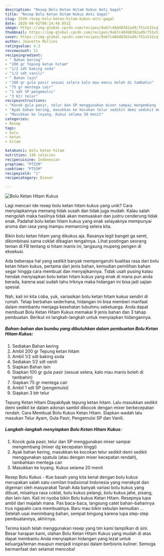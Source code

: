 ```yaml
---
description: "Resep Bolu Ketan Hitam Kukus Anti Gagal"
title: "Resep Bolu Ketan Hitam Kukus Anti Gagal"
slug: 2549-resep-bolu-ketan-hitam-kukus-anti-gagal
date: 2020-08-02T06:14:49.051Z
image: https://img-global.cpcdn.com/recipes/9a67c48dd8382ad9/751x532cq70/bolu-ketan-hitam-kukus-foto-resep-utama.jpg
thumbnail: https://img-global.cpcdn.com/recipes/9a67c48dd8382ad9/751x532cq70/bolu-ketan-hitam-kukus-foto-resep-utama.jpg
cover: https://img-global.cpcdn.com/recipes/9a67c48dd8382ad9/751x532cq70/bolu-ketan-hitam-kukus-foto-resep-utama.jpg
author: Jeanette Mullins
ratingvalue: 4.3
reviewcount: 11
recipeingredient:
- " Bahan kering"
- "200 gr Tepung ketan hitam"
- "1/2 sdt baking soda"
- "1/2 sdt vanili"
- " Bahan lain"
- "100 gr gula pasir sesuai selera kalo mau manis boleh di tambahin"
- "75 gr mentega cair"
- "1 sdt SP pengemulsi"
- "3 btr telur"
recipeinstructions:
- "Kocok gula pasir, telur dan SP menggunakan mixer sampai mengembang (mixer dg kecepatan tinggi)"
- "Ayak bahan kering, masukkan ke kocokan telur sedikit demi sedikit menggunakan spatula (atau dengan mixer kecepatan rendah), tambahkan mentega cair"
- "Masukkan ke loyang. Kukus selama 20 menit"
categories:
- Resep
tags:
- bolu
- ketan
- hitam

katakunci: bolu ketan hitam 
nutrition: 130 calories
recipecuisine: Indonesian
preptime: "PT35M"
cooktime: "PT55M"
recipeyield: "1"
recipecategory: Dinner

---
```



![Bolu Ketan Hitam Kukus](https://img-global.cpcdn.com/recipes/9a67c48dd8382ad9/751x532cq70/bolu-ketan-hitam-kukus-foto-resep-utama.jpg)

Lagi mencari ide resep bolu ketan hitam kukus yang unik? Cara menyiapkannya memang tidak susah dan tidak juga mudah. Kalau salah mengolah maka hasilnya tidak akan memuaskan dan justru cenderung tidak enak. Padahal bolu ketan hitam kukus yang enak selayaknya mempunyai aroma dan rasa yang mampu memancing selera kita.

Bikin bolu ketan hitam yang dikukus aja. Rasanya legit banget ga seret, dikombinasi sama coklat dibagian tengahnya. Lihat postingan seorang teman di FB tentang si hitam manis ini, langsung mupeng pengen di eksekusi.

Ada beberapa hal yang sedikit banyak mempengaruhi kualitas rasa dari bolu ketan hitam kukus, pertama dari jenis bahan, kemudian pemilihan bahan segar hingga cara membuat dan menyajikannya. Tidak usah pusing kalau hendak menyiapkan bolu ketan hitam kukus yang enak di mana pun anda berada, karena asal sudah tahu triknya maka hidangan ini bisa jadi sajian spesial.


Nah, kali ini kita coba, yuk, variasikan bolu ketan hitam kukus sendiri di rumah. Tetap berbahan sederhana, hidangan ini bisa memberi manfaat dalam membantu menjaga kesehatan tubuhmu sekeluarga. Anda dapat membuat Bolu Ketan Hitam Kukus memakai 9 jenis bahan dan 3 tahap pembuatan. Berikut ini langkah-langkah untuk menyiapkan hidangannya.

<!--inarticleads1-->

##### Bahan-bahan dan bumbu yang dibutuhkan dalam pembuatan Bolu Ketan Hitam Kukus:

1. Sediakan  Bahan kering
1. Ambil 200 gr Tepung ketan hitam
1. Ambil 1/2 sdt baking soda
1. Sediakan 1/2 sdt vanili
1. Siapkan  Bahan lain
1. Siapkan 100 gr gula pasir (sesuai selera, kalo mau manis boleh di tambahin)
1. Siapkan 75 gr mentega cair
1. Ambil 1 sdt SP (pengemulsi)
1. Siapkan 3 btr telur


Tepung Ketan Hitam DiayakAyak tepung ketan hitam. Lalu masukkan sedikit demi sedikit ke dalam adonan sambil dikocok dengan mixer berkecepatan rendah. Cara Membuat Bolu Kukus Ketan Hitam. Siapkan wadah lalu masukan Telur Ayam, Gula Pasir, Pengemulsi SP dan Vanili. 

<!--inarticleads2-->

##### Langkah-langkah menyiapkan Bolu Ketan Hitam Kukus:

1. Kocok gula pasir, telur dan SP menggunakan mixer sampai mengembang (mixer dg kecepatan tinggi)
1. Ayak bahan kering, masukkan ke kocokan telur sedikit demi sedikit menggunakan spatula (atau dengan mixer kecepatan rendah), tambahkan mentega cair
1. Masukkan ke loyang. Kukus selama 20 menit


Resep Bolu Kukus - Kue basah yang kita kenal dengan bolu kukus merupakan salah satu cemilan tradisional Indonesia yang merakyat dan digemari oleh masyarakat Tanah Ada banyak variasi bolu kukus yang dibuat, misalnya rasa coklat, bolu kukus pelangi, bolu kukus jahe, pisang, dan lain-lain. Kali ini nyoba bikin Bolu kukus Ketan Hitam. Resepnya lupa ambil dari majalah mana. Pas baca-baca, langsung catet bahan-bahannya trus ngapalin cara membuatnya. Baru mau bikin sebulan kemudian … Setelah usai menimbang bahan, sempat bingung karena lupa step-step pembuatannya, akhirnya. 

Terima kasih telah menggunakan resep yang tim kami tampilkan di sini. Besar harapan kami, olahan Bolu Ketan Hitam Kukus yang mudah di atas dapat membantu Anda menyiapkan hidangan yang lezat untuk keluarga/teman maupun menjadi inspirasi dalam berbisnis kuliner. Semoga bermanfaat dan selamat mencoba!
